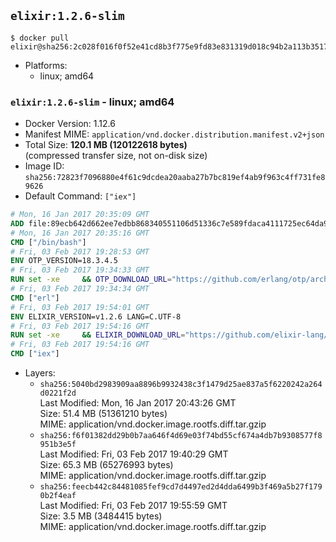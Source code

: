 ## `elixir:1.2.6-slim`

```console
$ docker pull elixir@sha256:2c028f016f0f52e41cd8b3f775e9fd83e831319d018c94b2a113b3517da2284a
```

-	Platforms:
	-	linux; amd64

### `elixir:1.2.6-slim` - linux; amd64

-	Docker Version: 1.12.6
-	Manifest MIME: `application/vnd.docker.distribution.manifest.v2+json`
-	Total Size: **120.1 MB (120122618 bytes)**  
	(compressed transfer size, not on-disk size)
-	Image ID: `sha256:72823f7096880e4f61c9dcdea20aaba27b7bc819ef4ab9f963c4ff731fe89626`
-	Default Command: `["iex"]`

```dockerfile
# Mon, 16 Jan 2017 20:35:09 GMT
ADD file:89ecb642d662ee7edbb868340551106d51336c7e589fdaca4111725ec64da957 in / 
# Mon, 16 Jan 2017 20:35:16 GMT
CMD ["/bin/bash"]
# Fri, 03 Feb 2017 19:28:53 GMT
ENV OTP_VERSION=18.3.4.5
# Fri, 03 Feb 2017 19:34:33 GMT
RUN set -xe 	&& OTP_DOWNLOAD_URL="https://github.com/erlang/otp/archive/OTP-$OTP_VERSION.tar.gz" 	&& OTP_DOWNLOAD_SHA256="a27b8ff057f77305e7c9f2dbcd002232856438fd1fdf3822edd27c6f77a60ca1" 	&& runtimeDeps=' 		libodbc1 		libssl1.0.0 		libsctp1 	' 	&& buildDeps=' 		curl 		ca-certificates 		autoconf 		gcc 		make 		libncurses-dev 		unixodbc-dev 		libssl-dev 		libsctp-dev 	' 	&& apt-get update 	&& apt-get install -y --no-install-recommends $runtimeDeps 	&& apt-get install -y --no-install-recommends $buildDeps 	&& curl -fSL -o otp-src.tar.gz "$OTP_DOWNLOAD_URL" 	&& echo "$OTP_DOWNLOAD_SHA256 otp-src.tar.gz" | sha256sum -c - 	&& mkdir -p /usr/src/otp-src 	&& tar -xzf otp-src.tar.gz -C /usr/src/otp-src --strip-components=1 	&& rm otp-src.tar.gz 	&& cd /usr/src/otp-src 	&& ./otp_build autoconf 	&& ./configure --enable-sctp 	&& make -j$(nproc) 	&& make install 	&& find /usr/local -name examples | xargs rm -rf 	&& apt-get purge -y --auto-remove $buildDeps 	&& rm -rf /usr/src/otp-src /var/lib/apt/lists/*
# Fri, 03 Feb 2017 19:34:34 GMT
CMD ["erl"]
# Fri, 03 Feb 2017 19:54:01 GMT
ENV ELIXIR_VERSION=v1.2.6 LANG=C.UTF-8
# Fri, 03 Feb 2017 19:54:16 GMT
RUN set -xe 	&& ELIXIR_DOWNLOAD_URL="https://github.com/elixir-lang/elixir/releases/download/${ELIXIR_VERSION#*@}/Precompiled.zip" 	&& ELIXIR_DOWNLOAD_SHA256="bb4324eb7c9568fa30f0f2ed3c1b86ebbd5251f7c820f1beb0e5eed5fb8a9729" 	&& buildDeps=' 		ca-certificates 		curl 		unzip 	' 	&& apt-get update 	&& apt-get install -y --no-install-recommends $buildDeps 	&& curl -fSL -o elixir-precompiled.zip $ELIXIR_DOWNLOAD_URL 	&& echo "$ELIXIR_DOWNLOAD_SHA256 elixir-precompiled.zip" | sha256sum -c - 	&& unzip -d /usr/local elixir-precompiled.zip 	&& rm elixir-precompiled.zip 	&& apt-get purge -y --auto-remove $buildDeps 	&& rm -rf /var/lib/apt/lists/*
# Fri, 03 Feb 2017 19:54:16 GMT
CMD ["iex"]
```

-	Layers:
	-	`sha256:5040bd2983909aa8896b9932438c3f1479d25ae837a5f6220242a264d0221f2d`  
		Last Modified: Mon, 16 Jan 2017 20:43:26 GMT  
		Size: 51.4 MB (51361210 bytes)  
		MIME: application/vnd.docker.image.rootfs.diff.tar.gzip
	-	`sha256:f6f01382dd29b0b7aa646f4d69e03f74bd55cf674a4db7b9308577f8951b3e5f`  
		Last Modified: Fri, 03 Feb 2017 19:40:29 GMT  
		Size: 65.3 MB (65276993 bytes)  
		MIME: application/vnd.docker.image.rootfs.diff.tar.gzip
	-	`sha256:feecb442c84481085fef9cd7d4497ed2d4dda6499b3f469a5b27f1790b2f4eaf`  
		Last Modified: Fri, 03 Feb 2017 19:55:59 GMT  
		Size: 3.5 MB (3484415 bytes)  
		MIME: application/vnd.docker.image.rootfs.diff.tar.gzip
